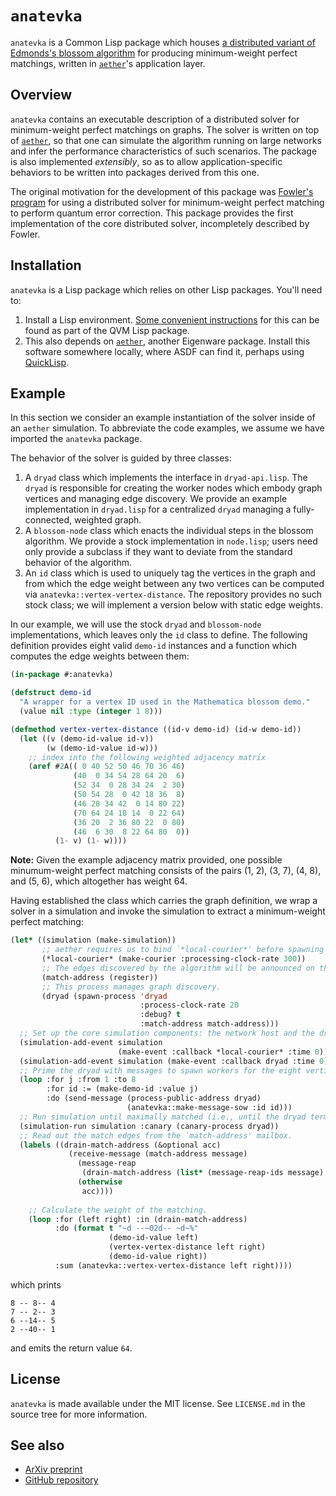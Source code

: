 # `anatevka`

`anatevka` is a Common Lisp package which houses [a distributed variant of Edmonds's blossom algorithm](https://arxiv.org/abs/2210.14277) for producing minimum-weight perfect matchings, written in [`aether`](https://github.com/dtqec/aether)'s application layer.

## Overview

`anatevka` contains an executable description of a distributed solver for minimum-weight perfect matchings on graphs.
The solver is written on top of [`aether`](https://github.com/dtqec/aether), so that one can simulate the algorithm running on large networks and infer the performance characteristics of such scenarios.
The package is also implemented _extensibly_, so as to allow application-specific behaviors to be written into packages derived from this one.

The original motivation for the development of this package was [Fowler's program](https://arxiv.org/abs/1307.1740) for using a distributed solver for minimum-weight perfect matching to perform quantum error correction.
This package provides the first implementation of the core distributed solver, incompletely described by Fowler.

## Installation

`anatevka` is a Lisp package which relies on other Lisp packages.  You'll need to:

1. Install a Lisp environment.
   [Some convenient instructions](https://github.com/quil-lang/qvm/blob/master/doc/lisp-setup.md) for this can be found as part of the QVM Lisp package.
2. This also depends on [`aether`](https://github.com/dtqec/aether), another Eigenware package.
   Install this software somewhere locally, where ASDF can find it, perhaps using [QuickLisp](http://quicklisp.org/).

## Example

In this section we consider an example instantiation of the solver inside of an `aether` simulation.
To abbreviate the code examples, we assume we have imported the `anatevka` package.

The behavior of the solver is guided by three classes:

1. A `dryad` class which implements the interface in `dryad-api.lisp`.
   The `dryad` is responsible for creating the worker nodes which embody graph vertices and managing edge discovery.
   We provide an example implementation in `dryad.lisp` for a centralized `dryad` managing a fully-connected, weighted graph.
2. A `blossom-node` class which enacts the individual steps in the blossom algorithm.
   We provide a stock implementation in `node.lisp`; users need only provide a subclass if they want to deviate from the standard behavior of the algorithm.
3. An `id` class which is used to uniquely tag the vertices in the graph and from which the edge weight between any two vertices can be computed via `anatevka::vertex-vertex-distance`.
   The repository provides no such stock class; we will implement a version below with static edge weights.

In our example, we will use the stock `dryad` and `blossom-node` implementations, which leaves only the `id` class to define.
The following definition provides eight valid `demo-id` instances and a function which computes the edge weights between them:

```lisp
(in-package #:anatevka)

(defstruct demo-id
  "A wrapper for a vertex ID used in the Mathematica blossom demo."
  (value nil :type (integer 1 8)))

(defmethod vertex-vertex-distance ((id-v demo-id) (id-w demo-id))
  (let ((v (demo-id-value id-v))
        (w (demo-id-value id-w)))
    ;; index into the following weighted adjacency matrix
    (aref #2A(( 0 40 52 50 46 70 36 46)
              (40  0 34 54 28 64 20  6)
              (52 34  0 28 34 24  2 30)
              (50 54 28  0 42 18 36  8)
              (46 28 34 42  0 14 80 22)
              (70 64 24 18 14  0 22 64)
              (36 20  2 36 80 22  0 80)
              (46  6 30  8 22 64 80  0))
          (1- v) (1- w))))
```

**Note:** Given the example adjacency matrix provided, one possible minumum-weight perfect matching consists of the pairs (1, 2), (3, 7), (4, 8), and (5, 6), which altogether has weight 64.

Having established the class which carries the graph definition, we wrap a solver in a simulation and invoke the simulation to extract a minimum-weight perfect matching:

```lisp
(let* ((simulation (make-simulation))
       ;; aether requires us to bind `*local-courier*' before spawning processes.
       (*local-courier* (make-courier :processing-clock-rate 300))
       ;; The edges discovered by the algorithm will be announced on this address.
       (match-address (register))
       ;; This process manages graph discovery.
       (dryad (spawn-process 'dryad
                             :process-clock-rate 20
                             :debug? t
                             :match-address match-address)))
  ;; Set up the core simulation components: the network host and the dryad.
  (simulation-add-event simulation
                        (make-event :callback *local-courier* :time 0))
  (simulation-add-event simulation (make-event :callback dryad :time 0))
  ;; Prime the dryad with messages to spawn workers for the eight vertices.
  (loop :for j :from 1 :to 8
        :for id := (make-demo-id :value j)
        :do (send-message (process-public-address dryad)
                          (anatevka::make-message-sow :id id)))
  ;; Run simulation until maximally matched (i.e., until the dryad terminates).
  (simulation-run simulation :canary (canary-process dryad))
  ;; Read out the match edges from the `match-address' mailbox.
  (labels ((drain-match-address (&optional acc)
             (receive-message (match-address message)
               (message-reap
                (drain-match-address (list* (message-reap-ids message) acc)))
               (otherwise
                acc))))
    
    ;; Calculate the weight of the matching.
    (loop :for (left right) :in (drain-match-address)
          :do (format t "~d --~02d-- ~d~%"
                      (demo-id-value left)
                      (vertex-vertex-distance left right)
                      (demo-id-value right))
          :sum (anatevka::vertex-vertex-distance left right))))
```

which prints

```
8 -- 8-- 4
7 -- 2-- 3
6 --14-- 5
2 --40-- 1
```

and emits the return value `64`.

## License

`anatevka` is made available under the MIT license.
See `LICENSE.md` in the source tree for more information.

## See also

+ [ArXiv preprint](https://arxiv.org/abs/2210.14277)
+ [GitHub repository](https://github.com/dtqec/anatevka)
